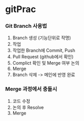 # gitPrac

### Git Branch 사용법

1. Branch 생성 (기능단위로 작명)
2. 작업
3. 작업한 Branch에 Commit, Push
4. Pull Request (github에서 확인)
5. Complict 확인 및 Merge 여부 논의
6. Merge
7. Branch 삭제
-> 메인에 반영 완료



### Merge 과정에서 충돌시

1. 코드 수정
2. 논의 후 Resolve
3. Merge
